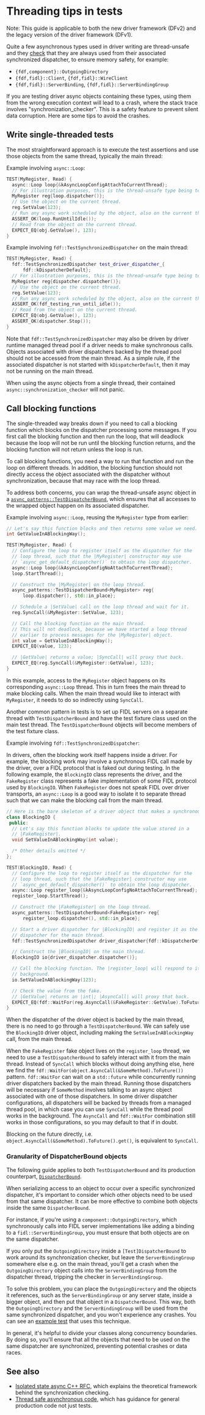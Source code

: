 # Threading tips in tests

Note: This guide is applicable to both the new driver framework (DFv2) and the
legacy version of the driver framework (DFv1).

Quite a few asynchronous types used in driver writing are thread-unsafe and
they [check][check] that they are always used from their associated synchronized
dispatcher, to ensure memory safety, for example:

* `{fdf,component}::OutgoingDirectory`
* `{fdf,fidl}::Client`, `{fdf,fidl}::WireClient`
* `{fdf,fidl}::ServerBinding`, `{fdf,fidl}::ServerBindingGroup`

If you are testing driver async objects containing these types, using them from
the wrong execution context will lead to a crash, where the stack trace involves
"synchronization_checker". This is a safety feature to prevent silent data
corruption. Here are some tips to avoid the crashes.

## Write single-threaded tests

The most straightforward approach is to execute the test assertions and use
those objects from the same thread, typically the main thread:

Example involving `async::Loop`:

```cpp {:.devsite-disable-click-to-copy}
TEST(MyRegister, Read) {
  async::Loop loop{&kAsyncLoopConfigAttachToCurrentThread};
  // For illustration purposes, this is the thread-unsafe type being tested.
  MyRegister reg{loop.dispatcher()};
  // Use the object on the current thread.
  reg.SetValue(123);
  // Run any async work scheduled by the object, also on the current thread.
  ASSERT_OK(loop.RunUntilIdle());
  // Read from the object on the current thread.
  EXPECT_EQ(obj.GetValue(), 123);
}
```

Example involving `fdf::TestSynchronizedDispatcher` on the main thread:

```cpp {:.devsite-disable-click-to-copy}
TEST(MyRegister, Read) {
  fdf::TestSynchronizedDispatcher test_driver_dispatcher_{
      fdf::kDispatcherDefault};
  // For illustration purposes, this is the thread-unsafe type being tested.
  MyRegister reg{dispatcher.dispatcher()};
  // Use the object on the current thread.
  reg.SetValue(123);
  // Run any async work scheduled by the object, also on the current thread.
  ASSERT_OK(fdf_testing_run_until_idle());
  // Read from the object on the current thread.
  EXPECT_EQ(obj.GetValue(), 123);
  ASSERT_OK(dispatcher.Stop());
}
```

Note that `fdf::TestSynchronizedDispatcher` may also be driven by driver runtime
managed thread pool if a driver needs to make synchronous calls. Objects
associated with driver dispatchers backed by the thread pool should not be
accessed from the main thread. As a simple rule, if the associated dispatcher is
not started with `kDispatcherDefault`, then it may not be running on the main
thread.

When using the async objects from a single thread, their contained
`async::synchronization_checker` will not panic.

## Call blocking functions

The single-threaded way breaks down if you need to call a blocking function
which blocks on the dispatcher processing some messages. If you first call the
blocking function and then run the loop, that will deadlock because the loop
will not be run until the blocking function returns, and the blocking function
will not return unless the loop is run.

To call blocking functions, you need a way to run that function and run the loop
on different threads. In addition, the blocking function should not directly
access the object associated with the dispatcher without synchronization,
because that may race with the loop thread.

To address both concerns, you can wrap the thread-unsafe async object in a
[`async_patterns::TestDispatcherBound`][test-dispatcher-bound], which ensures
that all accesses to the wrapped object happen on its associated dispatcher.

Example involving `async::Loop`, reusing the `MyRegister` type from earlier:

```cpp {:.devsite-disable-click-to-copy}
// Let's say this function blocks and then returns some value we need.
int GetValueInABlockingWay();

TEST(MyRegister, Read) {
  // Configure the loop to register itself as the dispatcher for the
  // loop thread, such that the |MyRegister| constructor may use
  // `async_get_default_dispatcher()` to obtain the loop dispatcher.
  async::Loop loop{&kAsyncLoopConfigNoAttachToCurrentThread};
  loop.StartThread();

  // Construct the |MyRegister| on the loop thread.
  async_patterns::TestDispatcherBound<MyRegister> reg{
      loop.dispatcher(), std::in_place};

  // Schedule a |SetValue| call on the loop thread and wait for it.
  reg.SyncCall(&MyRegister::SetValue, 123);

  // Call the blocking function on the main thread.
  // This will not deadlock, because we have started a loop thread
  // earlier to process messages for the |MyRegister| object.
  int value = GetValueInABlockingWay();
  EXPECT_EQ(value, 123);

  // |GetValue| returns a value; |SyncCall| will proxy that back.
  EXPECT_EQ(reg.SyncCall(&MyRegister::GetValue), 123);
}
```

In this example, access to the `MyRegister` object happens on its corresponding
`async::Loop` thread. This in turn frees the main thread to make blocking calls.
When the main thread would like to interact with `MyRegister`, it needs to do so
indirectly using `SyncCall`.

Another common pattern in tests is to set up FIDL servers on a separate thread
with `TestDispatcherBound` and have the test fixture class used on the main
test thread. The `TestDispatcherBound` objects will become members of the test
fixture class.

Example involving `fdf::TestSynchronizedDispatcher`:

In drivers, often the blocking work itself happens inside a driver. For example,
the blocking work may involve a synchronous FIDL call made by the driver, over a
FIDL protocol that is faked out during testing. In the following example, the
`BlockingIO` class represents the driver, and the `FakeRegister` class
represents a fake implementation of some FIDL protocol used by `BlockingIO`.
When `FakeRegister` does not speak FIDL over driver transports, an `async::Loop`
is a good way to isolate it to separate thread such that we can make the
blocking call from the main thread.

```cpp {:.devsite-disable-click-to-copy}
// Here is the bare skeleton of a driver object that makes a synchronous call.
class BlockingIO {
 public:
  // Let's say this function blocks to update the value stored in a
  // |FakeRegister|.
  void SetValueInABlockingWay(int value);

  /* Other details omitted */
};

TEST(BlockingIO, Read) {
  // Configure the loop to register itself as the dispatcher for the
  // loop thread, such that the |FakeRegister| constructor may use
  // `async_get_default_dispatcher()` to obtain the loop dispatcher.
  async::Loop register_loop{&kAsyncLoopConfigNoAttachToCurrentThread};
  register_loop.StartThread();

  // Construct the |FakeRegister| on the loop thread.
  async_patterns::TestDispatcherBound<FakeRegister> reg{
      register_loop.dispatcher(), std::in_place};

  // Start a driver dispatcher for |BlockingIO| and register it as the
  // dispatcher for the main thread.
  fdf::TestSynchronizedDispatcher driver_dispatcher{fdf::kDispatcherDefault};

  // Construct the |BlockingIO| on the main thread.
  BlockingIO io{driver_dispatcher.dispatcher()};

  // Call the blocking function. The |register_loop| will respond to it in the
  // background.
  io.SetValueInABlockingWay(123);

  // Check the value from the fake.
  // |GetValue| returns an |int|; |AsyncCall| will proxy that back.
  EXPECT_EQ(fdf::WaitFor(reg.AsyncCall(&FakeRegister::GetValue).ToFuture()), 123);
}
```

When the dispatcher of the driver object is backed by the main thread, there is
no need to go through a `TestDispatcherBound`. We can safely use the
`BlockingIO` driver object, including making the `SetValueInABlockingWay` call,
from the main thread.

When the `FakeRegister` fake object lives on the `register_loop` thread, we need
to use a `TestDispatcherBound` to safely interact with it from the main thread.
Instead of `SyncCall` which blocks without doing anything else, here we find the
`fdf::WaitFor(object.AsyncCall(&SomeMethod).ToFuture())` pattern. `fdf::WaitFor`
can wait on a `std::future` while concurrently running driver dispatchers backed
by the main thread. Running those dispatchers will be necessary if `SomeMethod`
involves talking to an async object associated with one of those dispatchers. In
some driver dispatcher configurations, all dispatchers will be backed by threads
from a managed thread pool, in which case you can use `SyncCall` while the
thread pool works in the background. The `AsyncCall` and `fdf::WaitFor`
combination still works in those configurations, so you may default to that if
in doubt.

Blocking on the future directly, i.e.
`object.AsyncCall(&SomeMethod).ToFuture().get()`, is equivalent to `SyncCall`.

### Granularity of DispatcherBound objects

The following guide applies to both `TestDispatcherBound` and its production
counterpart, [`DispatcherBound`][dispatcher-bound].

When serializing access to an object to occur over a specific synchronized
dispatcher, it's important to consider which other objects need to be used from
that same dispatcher. It can be more effective to combine both objects inside
the same `DispatcherBound`.

For instance, if you're using a `component::OutgoingDirectory`, which
synchronously calls into FIDL server implementations like adding a binding to a
`fidl::ServerBindingGroup`, you must ensure that both objects are on the same
dispatcher.

If you only put the `OutgoingDirectory` inside a `[Test]DispatcherBound` to work
around its synchronization checker, but leave the `ServerBindingGroup` somewhere
else e.g. on the main thread, you'll get a crash when the `OutgoingDirectory`
object calls into the `ServerBindingGroup` from the dispatcher thread, tripping
the checker in `ServerBindingGroup`.

To solve this problem, you can place the `OutgoingDirectory` and the objects it
references, such as the `ServerBindingGroup` or any server state, inside a
bigger object, and then put that object in a `DispatcherBound`. This way, both
the `OutgoingDirectory` and the `ServerBindingGroup` will be used from the same
synchronized dispatcher, and you won't experience any crashes. You can see an
[example test][fastboot] that uses this technique.

In general, it's helpful to divide your classes along concurrency boundaries. By
doing so, you'll ensure that all the objects that need to be used on the same
dispatcher are synchronized, preventing potential crashes or data races.

## See also

* [Isolated state async C++ RFC][rfc], which explains the theoretical framework
  behind the synchronization checking.
* [Thread safe asynchronous code][thread-safe-async], which has guidance for
  general production code not just tests.

[check]: /docs/development/languages/c-cpp/thread-safe-async.md#check-synchronized
[thread-safe-async]: /docs/development/languages/c-cpp/thread-safe-async.md
[dispatcher-bound]: /sdk/lib/async_patterns/cpp/dispatcher_bound.h
[test-dispatcher-bound]: /sdk/lib/async_patterns/testing/cpp/dispatcher_bound.h
[fastboot]: https://cs.opensource.google/fuchsia/fuchsia/+/973929b93c3a5e7609ed9e7443756b32c08140e5:src/firmware/lib/fastboot/test/fastboot-test.cc;l=891-936
[rfc]: https://fuchsia-review.googlesource.com/c/fuchsia/+/802588
